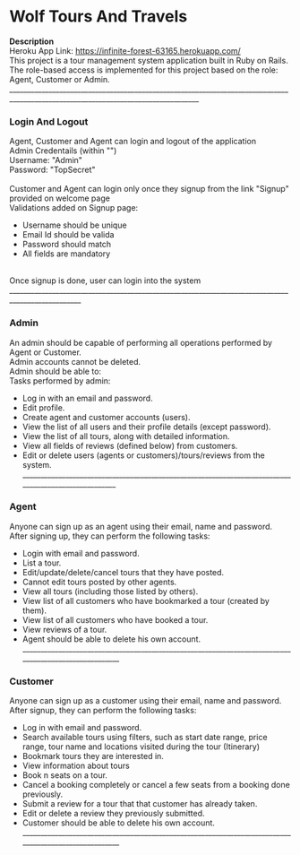 # Wolf Tours And Travels
**Description**<br>
Heroku App Link: https://infinite-forest-63165.herokuapp.com/
<br>
This project is a tour management system application built in Ruby on Rails. The role-based access is implemented for this project based on the role: Agent, Customer or Admin. 
___________________________________________________________________________________________________________________________________<br>

### Login And Logout<br>
Agent, Customer and Agent can login and logout of the application <br>
Admin Credentails (within "")<br>
Username: "Admin" <br>
Password: "TopSecret" <br>
<br>
Customer and Agent can login only once they signup from the link "Signup" provided on welcome page<br>
Validations added on Signup page:
* Username should be unique
* Email Id should be valida
* Password should match
* All fields are mandatory 
<br>
Once signup is done, user can login into the system<br>
__________________________________________________________________________________________________<br>

### Admin<br>
An admin should be capable of performing all operations performed by Agent or Customer. <br>
Admin accounts cannot be deleted.<br>
Admin should be able to:<br>
Tasks performed by admin: <br>
* Log in with an email and password.<br>
* Edit profile.<br>
* Create agent and customer accounts (users).<br>
* View the list of all users and their profile details (except password).<br>
* View the list of all tours, along with detailed information.<br>
* View all fields of reviews (defined below) from customers.<br>
* Edit or delete users (agents or customers)/tours/reviews from the system.<br>
_____________________________________________________________________________________________________<br>

### Agent <br>
Anyone can sign up as an agent using their email, name and password. After signing up, they can perform the following tasks: 
* Login with email and password. <br>
* List a tour.  <br>
* Edit/update/delete/cancel tours that they have posted. <br>
* Cannot edit tours posted by other agents.<br>
* View all tours (including those listed by others).<br>
* View list of all customers who have bookmarked a tour (created by them).<br>
* View list of all customers who have booked a tour.<br>
* View reviews of a tour.<br>
* Agent should be able to delete his own account.<br>
______________________________________________________________________________________________________ <br>

### Customer <br>
Anyone can sign up as a customer using their email, name and password. After signup, they can perform the following tasks: <br>
* Log in with email and password.<br>
* Search available tours using filters, such as start date range, price range, tour name and locations visited during the tour (Itinerary)<br>
* Bookmark tours they are interested in.<br>
* View information about tours<br>
* Book n seats on a tour.<br>
* Cancel a booking completely or cancel a few seats from a booking done previously.<br>
* Submit a review for a tour that that customer has already taken.<br>
* Edit or delete a review they previously submitted.<br>
* Customer should be able to delete his own account.<br>
______________________________________________________________________________________________________ <br>


